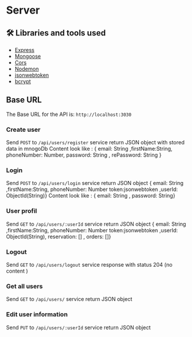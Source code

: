 
# Server 

## 🛠 Libraries and tools used

- [Express](https://expressjs.com/)
- [Mongoose](https://mongoosejs.com/)
- [Cors](https://github.com/expressjs/cors)
- [Nodemon](https://github.com/remy/nodemon)
- [jsonwebtoken](https://www.npmjs.com/package/jsonwebtoken)
- [bcrypt](https://bcrypt.online/)


## Base URL
The Base URL for the API is: `http://localhost:3030`

### Create user 

Send `POST` to `/api/users/register`  service return JSON object with stored data in mnogoDb 
Content look like : { email: String ,firstName:String, phoneNumber: Number, password: String , rePassword: String }
  
### Login 

Send `POST` to `/api/users/login` service return JSON object { email: String ,firstName:String, phoneNumber: Number token:jsonwebtoken ,userId: ObjectId(String)}
Content look like : { email: String , password: String}

###  User profil 

Send `GET` to `/api/users/:userId` service return JSON object { email: String ,firstName:String, phoneNumber: Number token:jsonwebtoken ,userId: ObjectId(String), reservation: [] , orders: []}
  
###  Logout 

Send `GET` to `/api/users/logout` service response with status 204 (no content )

###  Get all users

Send `GET` to `/api/users/` service return JSON object

### Edit user information

Send `PUT` to `/api/users/:userId` service return JSON object